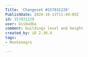 ```yaml
---
Title: 'Changeset #157831229'
PublishDate: 2024-10-13T11:49:05Z
id: 157831229
user: Gisbudba
comment: buildings level and height
created_by: iD 2.30.4
tags:
- Montenegro

---
```

